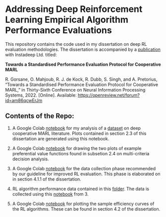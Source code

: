 # Addressing Deep Reinforcement Learning Empirical Algorithm Performance Evaluations

This repository contains the code used in my dissertation on deep RL evaluation methodologies. The dissertation is accompanied by a [publication](https://sites.google.com/view/marl-standard-protocol/) with Instadeep Ltd. titled:

**Towards a Standardised Performance Evaluation Protocol for Cooperative MARL**

R. Gorsane, O. Mahjoub, R. J. de Kock, R. Dubb, S. Singh, and A. Pretorius, “Towards a Standardised Performance Evaluation Protocol for Cooperative MARL,” in Thirty-Sixth Conference on Neural Information Processing Systems, 2022. [Online]. Available: https://openreview.net/forum?id=am86qcwErJm

## Contents of the Repo:

1. A Google Colab [notebook](EDA_RL_Evaluation_Literature.ipynb) for my analysis of a [dataset](https://drive.google.com/file/d/1XZXIEQU1zgq8nhROVukWnriCBRdUMtdO/view?usp=sharing) on deep cooperative MARL literature. Plots contained in section 2.3 of this dissertation are generated using this notebook.

2. A Google Colab [notebook](MCDA_textbook_plots.ipynb) for drawing the two plots of example preferential value functions found in subsetion 2.4 on multi-criteria decision analysis.

3. A Google Colab [notebook](Guideline_Data_Collection.ipynb) for the data collection phase recommended by our guideline for improved RL evaluation. This phase is elaborated on in section 4.1.1 of the dissertation.

4. RL algorithm performance data contained in this [folder](https://github.com/marlEvalDissertation/marlEvalDiss/tree/main/RL_data). The data is collected using this [notebook](Guideline_Data_Collection.ipynb) from 3.

5. A Google Colab [notebook](Sample_Efficiency_Plots.ipynb) for plotting the sample efficiency curves of the RL algorithms. These can be found in section 4.2 of the dissertation.
